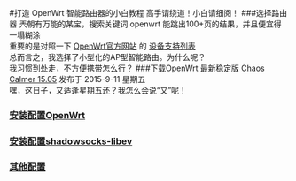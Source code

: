 #打造 OpenWrt 智能路由器的小白教程
高手请绕道！小白请细阅！
###选择路由器
兲朝有万能的某宝，搜索关键词 openwrt 能跳出100+页的结果，并且便宜得一塌糊涂<br>
重要的是对照一下 [OpenWrt官方网站](https://openwrt.org/) 的 [设备支持列表](https://wiki.openwrt.org/toh/start)<br>
总而言之，我选择了小型化的AP型智能路由。为什么呢？<br>
我习惯到处走，不方便携带怎么行？
###下载OpenWrt
最新稳定版 [Chaos Calmer 15.05](https://downloads.openwrt.org/chaos_calmer/15.05/)   发布于 2015-9-11 星期五<br>
嘿，这日子，又适逢星期五还？我怎么会说“又”呢！
### [安装配置OpenWrt](README01.md)
### [安装配置shadowsocks-libev](README02.md)
### [其他配置](README03.md)
